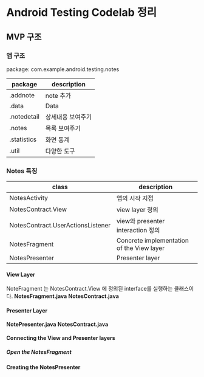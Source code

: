 # Android Testing Codelab 정리
## MVP 구조
### 앱 구조
package: com.example.android.testing.notes

|package|description|
|---|---|
|.addnote|note 추가|
|.data|Data|
|.notedetail|상세내용 보여주기|
|.notes|목록 보여주기|
|.statistics|화면 통계|
|.util|다양한 도구|
### Notes 특징
|class|description|
|---|---|
|NotesActivity|앱의 시작 지점|
|NotesContract.View|view layer 정의|
|NotesContract.UserActionsListener|view와 presenter interaction 정의|
|NotesFragment|Concrete implementation of the View layer|
|NotesPresenter|Presenter layer|
#### View Layer
NoteFragment 는 NotesContract.View 에 정의된 interface를 실행하는 클래스이다.
**NotesFragment.java**
**NotesContract.java**
#### Presenter Layer
**NotePresenter.java**
**NotesContract.java**
#### Connecting the View and Presenter layers
##### Open the NotesFragment
#### Creating the NotesPresenter

